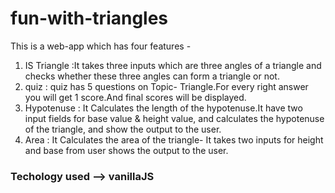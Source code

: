 # fun-with-triangles
This  is a  web-app which has four  features  -
1) IS Triangle  :It takes three inputs which  are three angles of a triangle and checks  whether these  three angles can  form  a triangle or  not.
2)  quiz : quiz  has  5 questions on Topic- Triangle.For every right answer you will  get 1 score.And final scores will be displayed.
3)  Hypotenuse : It Calculates the length of the hypotenuse.It have two input fields for base value & height value, and calculates the hypotenuse of the triangle, and show the output to the user. 
4) Area : It Calculates the area of the triangle- It takes two inputs for height and base from user shows the output to the user.                             
### Techology used  --> vanillaJS 
